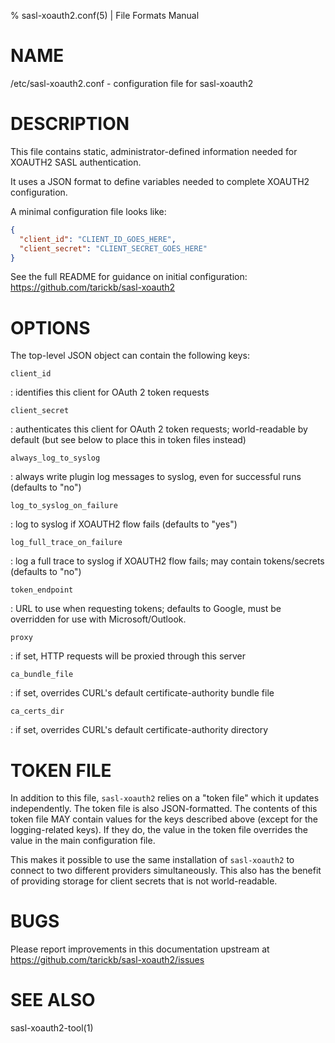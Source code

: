 % sasl-xoauth2.conf(5) | File Formats Manual

# NAME

/etc/sasl-xoauth2.conf - configuration file for sasl-xoauth2

# DESCRIPTION

This file contains static, administrator-defined information needed for XOAUTH2 SASL authentication.

It uses a JSON format to define variables needed to complete XOAUTH2 configuration. 

A minimal configuration file looks like:

```json
{
  "client_id": "CLIENT_ID_GOES_HERE",
  "client_secret": "CLIENT_SECRET_GOES_HERE"
}
```

See the full README for guidance on initial configuration:
https://github.com/tarickb/sasl-xoauth2

# OPTIONS

The top-level JSON object can contain the following keys:

`client_id`

: identifies this client for OAuth 2 token requests

`client_secret`

: authenticates this client for OAuth 2 token requests; world-readable by default (but see below to place this in token files instead)

`always_log_to_syslog`

: always write plugin log messages to syslog, even for successful runs (defaults to "no")

`log_to_syslog_on_failure`

: log to syslog if XOAUTH2 flow fails (defaults to "yes")

`log_full_trace_on_failure`

: log a full trace to syslog if XOAUTH2 flow fails; may contain tokens/secrets (defaults to "no")

`token_endpoint`

: URL to use when requesting tokens; defaults to Google, must be overridden for use with Microsoft/Outlook.

`proxy`

: if set, HTTP requests will be proxied through this server

`ca_bundle_file`

: if set, overrides CURL's default certificate-authority bundle file

`ca_certs_dir`

: if set, overrides CURL's default certificate-authority directory

# TOKEN FILE

In addition to this file, `sasl-xoauth2` relies on a "token file" which it updates independently.
The token file is also JSON-formatted.
The contents of this token file MAY contain values for the keys described above (except for the logging-related keys).
If they do, the value in the token file overrides the value in the main configuration file.

This makes it possible to use the same installation of `sasl-xoauth2` to connect to two different providers simultaneously.
This also has the benefit of providing storage for client secrets that is not world-readable.

# BUGS

Please report improvements in this documentation upstream at https://github.com/tarickb/sasl-xoauth2/issues

# SEE ALSO

sasl-xoauth2-tool(1)

